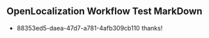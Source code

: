 ## OpenLocalization Workflow Test MarkDown
* 88353ed5-daea-47d7-a781-4afb309cb110 thanks!

<!--HONumber=Jul16_HO2-->


